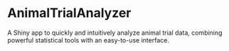 # AnimalTrialAnalyzer
A Shiny app to quickly and intuitively analyze animal trial data, combining powerful statistical tools with an easy-to-use interface.
